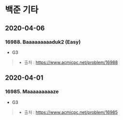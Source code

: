 # 백준 기타

## 2020-04-06
### 16988. Baaaaaaaaaduk2 (Easy)
* G3
> * 출처 : https://www.acmicpc.net/problem/16988

## 2020-04-01
### 16985. Maaaaaaaaaze
* G3
> * 출처 : https://www.acmicpc.net/problem/16985